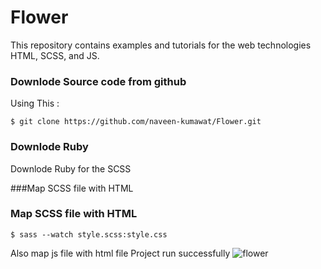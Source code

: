 # Flower
This repository contains examples and tutorials for the web technologies HTML, SCSS, and JS.
### Downlode Source code from github
Using This : 
```
$ git clone https://github.com/naveen-kumawat/Flower.git
```
### Downlode Ruby 
Downlode Ruby for the SCSS

###Map SCSS file with HTML
### Map SCSS file with HTML

```
$ sass --watch style.scss:style.css
```
Also map js file with html file 
Project run successfully
![flower](https://user-images.githubusercontent.com/63699592/236506187-282f2dc3-cbcb-447c-81f4-63b127233ab9.png)